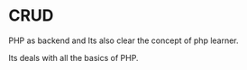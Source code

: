 # CRUD
PHP as backend and Its also clear the concept of php  learner.


Its deals with all the basics of PHP.
